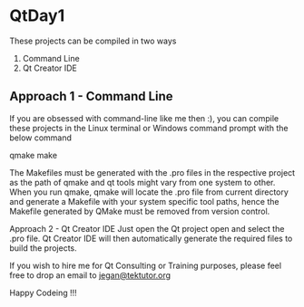 # QtDay1

These projects can be compiled in two ways

1. Command Line
2. Qt Creator IDE

Approach 1 - Command Line
-------------------------
If you are obsessed with command-line like me then :), you can compile these projects in the Linux terminal or Windows command prompt
with the below command

qmake
make

The Makefiles must be generated with the .pro files in the respective project as the path of qmake and qt tools might vary from one system
to other. When you run qmake, qmake will locate the .pro file from current directory and generate a Makefile with your system specific tool
paths, hence the Makefile generated by QMake must be removed from version control.

Approach 2 - Qt Creator IDE
Just open the Qt project open and select the .pro file. Qt Creator IDE will then automatically generate the required files to build 
the projects.

If you wish to hire me for Qt Consulting or Training purposes, please feel free to drop an email to jegan@tektutor.org

Happy Codeing !!!
